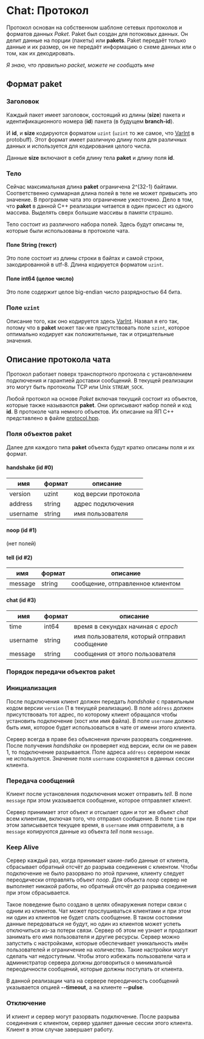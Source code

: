 Chat: Протокол
=====================================

Протокол основан на собственном шаблоне сетевых протоколов и форматов данных *Paket*. Paket был создан для потоковых данных. Он делит данные на порции (пакеты) или **pakets**. Paket передаёт только данные и их размер, он не передаёт информацию о схеме данных или о том, как их декодировать.

*Я знаю, что правильно packet, можете не сообщать мне*

Формат paket
-------------------------------------

### Заголовок

Каждый пакет имеет заголовок, состоящий из длины (**size**) пакета и идентификационного номера (**id**) пакета (в будущем **branch-id**).

И **id**, и **size** кодируются форматом `uzint` (`uzint` то же самое, что [VarInt] в protobuff). Этот формат имеет различную длину поля для различных данных и используется для кодирования целого числа.

Данные **size** включают в себя длину тела **paket** и длину поля **id**.

### Тело

Сейчас максимальная длина **paket** ограничена 2^(32-1) байтами. Соответственно суммарная длина полей в теле не может привысить это значение. В программе чата это ограничение ужесточено. Дело в том, что **paket** в данной C++ реализации читается в один присест из одного массива. Выделять сверх большие массивы в памяти страшно.

Тело состоит из различного набора полей. Здесь будут описаны те, которые были использованы в протоколе чата.

#### Поле String (текст)

Это поле состоит из длины строки в байтах и самой строки, закодированной в utf-8. Длина кодируется форматом `uzint`.

#### Поле int64 (целое число)

Это поле содержит целое big-endian число разрядностью 64 бита.

### Поле `uzint`

Описание того, как оно кодируется здесь [VarInt]. Назвал я его так, потому что в **paket** может так-же присутствовать поле `szint`, которое оптимально кодирует как положительные, так и отрицательные значения.

Описание протокола чата
-------------------------------------

Протокол работает поверх транспортного протокола с установлением подключения и гарантией доставки сообщений. В текущей реализации это могут быть протоколы TCP или Unix `STREAM_SOCK`.

Любой протокол на основе *Paket* включая текущий состоит из объектов, которые также называются **paket**. Они орписывают набор полей и код **id**. В протоколе чата немного объектов. Их описание на ЯП C++ представлено в файле [protocol.hpp](../src/protocol.hpp).

### Поля объектов **paket**

Далее для каждого типа **paket** объекта будут кратко описаны поля и их формат.

#### handshake (id #0)

| имя      | формат | описание             |
|----------|--------|----------------------|
| version  | uzint  | код версии протокола |
| address  | string | адрес подключения    |
| username | string | имя пользователя     |

#### noop (id #1)

(нет полей)

#### tell (id #2)

| имя      | формат | описание                         |
|----------|--------|----------------------------------|
| message  | string | сообщение, отправленное клиентом |

#### chat (id #3)

| имя      | формат | описание                                     |
|----------|--------|----------------------------------------------|
| time     | int64  | время в секундах начиная с *epoch*           |
| username | string | имя пользователя, который отправил сообщение |
| message  | string | сообщения от этого пользователя              |

### Порядок передачи объектов **paket**

### Инициализация

После подключения клиент должен передать *handshake* с правильным кодом версии `version` (1 в текущей реализации). В поле `address` должен присутствовать тот адрес, по которому клиент обращался чтобы установить подключение (хост или имя файла). В поле `username` должно быть имя, которое будет использоваться в чате от имени этого клиента.

Сервер всегда в праве без объяснения причин разорвать соединение. После получения *handshake* он проверяет код версии, если он не равен 1, то подключение разрывается. Поле адреса `address` сервером никак не используется. Значение поля `username` сохраняется в данных сессии клиента.

### Передача сообщений

Клиент после установления подключения может отправить *tell*. В поле `message` при этом указывается сообщение, которое отправляет клиент.

Сервер принимает этот объект и отсылает один и тот же объект *chat* всем клиентам, включая того, что отправил сообщение. В поле `time` при этом записывается текущее время, в `username` имя отправителя, а в `message` копируются данные из объекта *tell* поля `message`.

### Keep Alive

Сервер каждый раз, когда принимает какие-либо данные от клиента, сбрасывает обратный отсчёт до разрыва соединения с клиентом. Чтобы подключение не было разорвано по этой причине, клиенту следует переодически отправлять объект *noop*. Для объекта *noop* сервер не выполняет никакой работы, но обратный отсчёт до разрыва соединения при этом сбрасывается.

Такое поведение было создано в целях обнаружения потери связи с одним из клиентов. Чат может прослушиваться клиентами и при этом ни один из клиентов не будет слать сообщение. В таком состоянии данные передоваться не будут, но один из клиентов может успеть отключиться из-за потери связи. Сервер об этом не узнает и продолжит занимать его имя пользователя и другие ресурсы. Сервер можно запустить с настройками, которые обеспечивает уникальность имён пользователей и ограничение на количество. Такие настройки могут сделать чат недоступным. Чтобы этого избежать пользователи чата и администратор сервера должны договориться о минимальной переодичности сообщений, которые должны поступать от клиента.

В данной реализации чата на сервере переодичность сообщений указывается опцией **--timeout**, а на клиенте **--pulse**.

### Отключение

И клиент и сервер могут разорвать подключение. После разрыва соединения с клиентом, сервер удаляет данные сессии этого клиента. Клиент в этом случае завершает работу.

[VarInt]: https://developers.google.com/protocol-buffers/docs/encoding#varints
